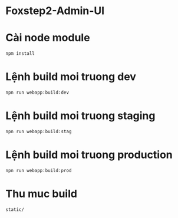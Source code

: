 # Foxstep2-Admin-UI

# Cài node module

```
npm install
```

# Lệnh build moi truong dev

```
npn run webapp:build:dev
```

# Lệnh build moi truong staging

```
npn run webapp:build:stag
```

# Lệnh build moi truong production

```
npn run webapp:build:prod
```

# Thu muc build

```
static/
```
